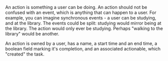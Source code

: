 An action is something a user can be doing. An action should not be confused with an event, which is anything that can happen to a user. For example, you can imagine synchronous events - a user can be studying, and at the library. The events could be split: studying would mirror being at the library. The action would only ever be studying. Perhaps "walking to the library" would be another.

An action is owned by a user, has a name, a start time and an end time, a boolean field marking it's completion, and an associated actionable, which "created" the task.
